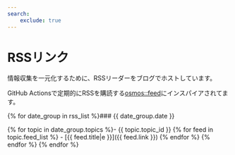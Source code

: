 ```yaml
---
search:
    exclude: true
---
```


# RSSリンク

情報収集を一元化するために、RSSリーダーをブログでホストしています。

GitHub Actionsで定期的にRSSを購読する[osmos::feed](https://github.com/osmoscraft/osmosfeed)にインスパイアされてます。

{% for date_group in rss_list %}### {{ date_group.date }}

{% for topic in date_group.topics %}- {{ topic.topic_id }}
{% for feed in topic.feed_list %}    - [{{ feed.title|e }}]({{ feed.link }})
{% endfor %}
{% endfor %}
{% endfor %}
